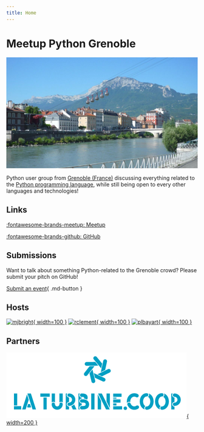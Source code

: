 ```yaml
---
title: Home
---
```


# Meetup Python Grenoble

<!-- ![Logo](static/python-logo-generic.svg) -->

![Banner](static/banner.jpeg)

Python user group from [Grenoble (France)](https://www.grenoble.fr) discussing
everything related to the [Python programming language](https://www.python.org),
while still being open to every other languages and technologies!

## Links

[:fontawesome-brands-meetup: Meetup](https://www.meetup.com/fr-FR/groupe-dutilisateurs-python-grenoble/)

[:fontawesome-brands-github: GitHub](https://github.com/meetup-python-grenoble)

## Submissions

Want to talk about something Python-related to the Grenoble crowd? Please submit your pitch on GitHub!

[Submit an event](https://github.com/meetup-python-grenoble/meetup-python-grenoble.github.io/issues/new?assignees=&labels=submission&template=submission.yml&title=New+Event+Submission){ .md-button }

## Hosts

[![mjbright](https://avatars.githubusercontent.com/u/1880109){ width=100 }](https://github.com/mjbright)
[![rclement](https://avatars.githubusercontent.com/u/1238873){ width=100 }](https://github.com/rclement)
[![plbayart](https://avatars.githubusercontent.com/u/37104025){ width=100 }](https://github.com/Pierre-Loic)

## Partners

[![La Turbine.coop](static/laturbine.png){ width=200 }](https://turbine.coop "La Turbine.coop Website")
